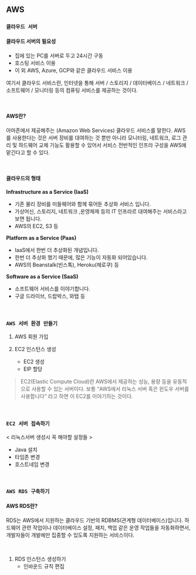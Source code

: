 ## AWS
### `클라우드 서버`
#### 클라우드 서버의 필요성
- 집에 있는 PC를 서버로 두고 24시간 구동
- 호스팅 서비스 이용
- 이 외 AWS, Azure, GCP와 같은 클라우드 서비스 이용

여기서 클라우드 서비스란, 인터넷을 통해 서버 / 스토리지 / 데이터베이스 / 네트워크 / 소프트웨어 / 모니터링 등의 컴퓨팅 서비스를 제공하는 것이다. 

<br>

#### AWS란?
아마존에서 제공해주는 (Amazon Web Services) 클라우드 서비스를 말한다. AWS 를 사용한다는 것은 서버 장비를 대여하는 것 뿐만 아니라 모니터링, 네트워크, 로그 관리 및 하드웨어 교체 기능도 활용할 수 있어서 서비스 전반적인 인프라 구성을 AWS에 맡긴다고 할 수 있다.

<br>

#### 클라우드의 형태
**Infrastructure as a Service (IaaS)**

- 기존 물리 장비를 미들웨어와 함께 묶어둔 추상화 서비스 입니다.
- 가상머신, 스토리지, 네트워크 ,운영체제 등의 IT 인프라르 대여해주는 서비스라고 보면 됩니다.
- AWS의 EC2, S3 등

**Platform as a Service (Paas)**

- IaaS에서 한번 더 추상화된 개념입니다.
- 한번 더 추상화 했기 때문에, 많은 기능이 자동화 되어있습니다.
- AWS의 Beanstalk(빈스톡), Heroku(헤로쿠) 등

**Software as a Service (SaaS)**

- 소프트웨어 서비스를 이야기합니다.
- 구글 드라이브, 드랍박스, 와탭 등

<br>

### `AWS 서버 환경 만들기`
1. AWS 회원 가입

2. EC2 인스턴스 생성
    - EC2 생성
    - EIP 할당
    
> EC2(Elastic Compute Cloud)란 AWS에서 제공하는 성능, 용량 등을 유동적으로 사용할 수 있는 서버이다. 보통 “AWS에서 리눅스 서버 혹은 윈도우 서버를 사용합니다” 라고 하면 이 EC2를 이야기하는 것이다.

<br>

### `EC2 서버 접속하기`
< 리눅스서버 생성시 꼭 해야할 설정들 >

- Java 설치
- 타임존 변경
- 호스트네임 변경

<br>

### `AWS RDS 구축하기`
#### AWS RDS란?
RDS는 AWS에서 지원하는 클라우드 기반의 RDBMS(관계형 데이터베이스)입니다. 하드웨어 관련 작업이나 데이터베이스 설정, 패치, 백업 같은 운영 작업들을 자동화하면서, 개발자들이 개발에만 집중할 수 있도록 지원하는 서비스이다.

<br>

1. RDS 인스턴스 생성하기
    - 인바운드 규칙 편집